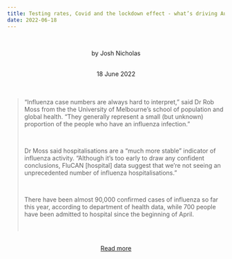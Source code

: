 ```yaml
---
title: Testing rates, Covid and the lockdown effect - what’s driving Australia’s big flu season?
date: 2022-06-18
---
```


<br><center>by Josh Nicholas</center><br>

<center>18 June 2022</center><br><br>

<blockquote><p>“Influenza case numbers are always hard to interpret,” said Dr Rob Moss from the the University of Melbourne’s school of population and global health. “They generally represent a small (but unknown) proportion of the people who have an influenza infection.”</p><br>

<p>Dr Moss said hospitalisations are a “much more stable” indicator of influenza activity. “Although it’s too early to draw any confident conclusions, FluCAN [hospital] data suggest that we’re not seeing an unprecedented number of influenza hospitalisations.”</p><br>

<p>There have been almost 90,000 confirmed cases of influenza so far this year, according to department of health data, while 700 people have been admitted to hospital since the beginning of April.</p><br>

</blockquote><br>

<center><a href="https://www.theguardian.com/news/datablog/2022/jun/19/testing-rates-covid-and-the-lockdown-effect-whats-driving-australias-big-flu-season">Read more</a></center>